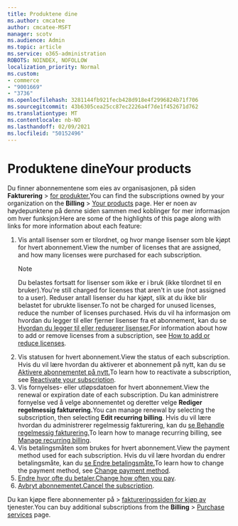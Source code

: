 ```yaml
---
title: Produktene dine
ms.author: cmcatee
author: cmcatee-MSFT
manager: scotv
ms.audience: Admin
ms.topic: article
ms.service: o365-administration
ROBOTS: NOINDEX, NOFOLLOW
localization_priority: Normal
ms.custom:
- commerce
- "9001669"
- "3736"
ms.openlocfilehash: 3281144fb921fecb428d918e4f2996824b71f706
ms.sourcegitcommit: 43b6305cea25cc87ec2226a4f7de1f452671d762
ms.translationtype: MT
ms.contentlocale: nb-NO
ms.lasthandoff: 02/09/2021
ms.locfileid: "50152496"
---
```

# <a name="your-products"></a><span data-ttu-id="9f6fa-102">Produktene dine</span><span class="sxs-lookup"><span data-stu-id="9f6fa-102">Your products</span></span>

<span data-ttu-id="9f6fa-103">Du finner abonnementene som eies av organisasjonen, på siden **Fakturering**  >  [for produkter.](https://go.microsoft.com/fwlink/p/?linkid=842054)</span><span class="sxs-lookup"><span data-stu-id="9f6fa-103">You can find the subscriptions owned by your organization on the **Billing** > [Your products](https://go.microsoft.com/fwlink/p/?linkid=842054) page.</span></span> <span data-ttu-id="9f6fa-104">Her er noen av høydepunktene på denne siden sammen med koblinger for mer informasjon om hver funksjon:</span><span class="sxs-lookup"><span data-stu-id="9f6fa-104">Here are some of the highlights of this page along with links for more information about each feature:</span></span>

1. <span data-ttu-id="9f6fa-105">Vis antall lisenser som er tilordnet, og hvor mange lisenser som ble kjøpt for hvert abonnement.</span><span class="sxs-lookup"><span data-stu-id="9f6fa-105">View the number of licenses that are assigned, and how many licenses were purchased for each subscription.</span></span>
    > [!NOTE]
    > <span data-ttu-id="9f6fa-106">Du belastes fortsatt for lisenser som ikke er i bruk (ikke tilordnet til en bruker).</span><span class="sxs-lookup"><span data-stu-id="9f6fa-106">You're still charged for licenses that aren't in use (not assigned to a user).</span></span> <span data-ttu-id="9f6fa-107">Reduser antall lisenser du har kjøpt, slik at du ikke blir belastet for ubrukte lisenser.</span><span class="sxs-lookup"><span data-stu-id="9f6fa-107">To not be charged for unused licenses, reduce the number of licenses purchased.</span></span> <span data-ttu-id="9f6fa-108">Hvis du vil ha informasjon om hvordan du legger til eller fjerner lisenser fra et abonnement, kan du se [Hvordan du legger til eller reduserer lisenser.](https://docs.microsoft.com/alchemyinsights/how-to-add-or-reduce-licenses)</span><span class="sxs-lookup"><span data-stu-id="9f6fa-108">For information about how to add or remove licenses from a subscription, see [How to add or reduce licenses](https://docs.microsoft.com/alchemyinsights/how-to-add-or-reduce-licenses).</span></span>
2. <span data-ttu-id="9f6fa-109">Vis statusen for hvert abonnement.</span><span class="sxs-lookup"><span data-stu-id="9f6fa-109">View the status of each subscription.</span></span> <span data-ttu-id="9f6fa-110">Hvis du vil lære hvordan du aktiverer et abonnement på nytt, kan du se [Aktivere abonnementet på nytt.](reactivate-your-subscription.md)</span><span class="sxs-lookup"><span data-stu-id="9f6fa-110">To learn how to reactivate a subscription, see [Reactivate your subscription](reactivate-your-subscription.md).</span></span>
3. <span data-ttu-id="9f6fa-111">Vis fornyelses- eller utløpsdatoen for hvert abonnement.</span><span class="sxs-lookup"><span data-stu-id="9f6fa-111">View the renewal or expiration date of each subscription.</span></span> <span data-ttu-id="9f6fa-112">Du kan administrere fornyelse ved å velge abonnementet og deretter velge **Rediger regelmessig fakturering.**</span><span class="sxs-lookup"><span data-stu-id="9f6fa-112">You can manage renewal by selecting the subscription, then selecting **Edit recurring billing**.</span></span> <span data-ttu-id="9f6fa-113">Hvis du vil lære hvordan du administrerer regelmessig fakturering, kan du [se Behandle regelmessig fakturering.](manage-auto-renewal.md)</span><span class="sxs-lookup"><span data-stu-id="9f6fa-113">To learn how to manage recurring billing, see [Manage recurring billing](manage-auto-renewal.md).</span></span>
4. <span data-ttu-id="9f6fa-114">Vis betalingsmåten som brukes for hvert abonnement.</span><span class="sxs-lookup"><span data-stu-id="9f6fa-114">View the payment method used for each subscription.</span></span> <span data-ttu-id="9f6fa-115">Hvis du vil lære hvordan du endrer betalingsmåte, kan du [se Endre betalingsmåte.](change-payment-method.md)</span><span class="sxs-lookup"><span data-stu-id="9f6fa-115">To learn how to change the payment method, see [Change payment method](change-payment-method.md).</span></span>
5. <span data-ttu-id="9f6fa-116">[Endre hvor ofte du betaler.](change-how-often-you-pay.md)</span><span class="sxs-lookup"><span data-stu-id="9f6fa-116">[Change how often you pay](change-how-often-you-pay.md).</span></span>
6. <span data-ttu-id="9f6fa-117">[Avbryt abonnementet.](https://go.microsoft.com/fwlink/?linkid=2119113)</span><span class="sxs-lookup"><span data-stu-id="9f6fa-117">[Cancel the subscription](https://go.microsoft.com/fwlink/?linkid=2119113).</span></span>

<span data-ttu-id="9f6fa-118">Du kan kjøpe flere abonnementer på  >  [faktureringssiden for kjøp av](https://go.microsoft.com/fwlink/p/?linkid=868433) tjenester.</span><span class="sxs-lookup"><span data-stu-id="9f6fa-118">You can buy additional subscriptions from the **Billing** > [Purchase services](https://go.microsoft.com/fwlink/p/?linkid=868433) page.</span></span>